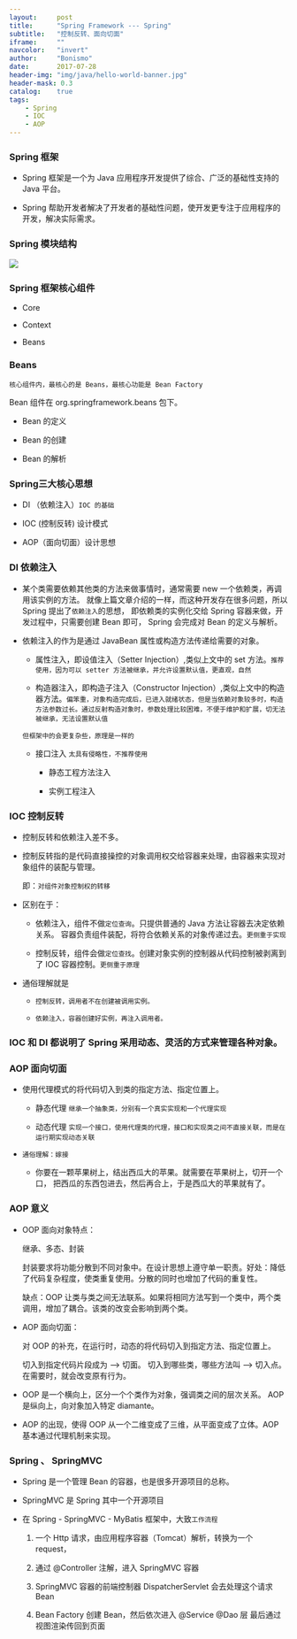 ```yaml
---
layout:     post
title:      "Spring Framework --- Spring"
subtitle:   "控制反转、面向切面"
iframe:     ""
navcolor:   "invert"
author:     "Bonismo"
date:       2017-07-28
header-img: "img/java/hello-world-banner.jpg"
header-mask: 0.3
catalog:    true
tags:
    - Spring
    - IOC
    - AOP
---
```


### Spring 框架

- Spring 框架是一个为 Java 应用程序开发提供了综合、广泛的基础性支持的 Java 平台。

- Spring 帮助开发者解决了开发者的基础性问题，使开发更专注于应用程序的开发，解决实际需求。

### Spring 模块结构

<div>
    <img src="https://github.com/StayHungryStayFoolish/stayhungrystayfoolish.github.io/blob/master/img/java/spring.png?raw=true" />
</div>


### Spring 框架核心组件

- Core

- Context

- Beans

### Beans

`核心组件内，最核心的是 Beans，最核心功能是 Bean Factory`

Bean 组件在 org.springframework.beans 包下。

- Bean 的定义

- Bean 的创建

- Bean 的解析

### Spring三大核心思想

- DI （依赖注入）`IOC 的基础`

- IOC (控制反转) 设计模式

- AOP（面向切面）设计思想

### DI 依赖注入

- 某个类需要依赖其他类的方法来做事情时，通常需要 new 一个依赖类，再调用该实例的方法。
  就像上篇文章介绍的一样，而这种开发存在很多问题，所以 Spring 提出了`依赖注入`的思想，
  即依赖类的实例化交给 Spring 容器来做，开发过程中，只需要创建 Bean 即可，
  Spring 会完成对 Bean 的定义与解析。

- 依赖注入的作为是通过 JavaBean 属性或构造方法传递给需要的对象。

    - 属性注入，即设值注入（Setter Injection）,类似上文中的 set 方法。`推荐使用，因为可以 setter 方法被继承，并允许设置默认值，更直观，自然`

    - 构造器注入，即构造子注入（Constructor Injection）,类似上文中的构造器方法。`偏笨重，对象构造完成后，已进入就绪状态，但是当依赖对象较多时，构造方法参数过长。通过反射构造对象时，参数处理比较困难，不便于维护和扩展，切无法被继承，无法设置默认值`

    `但框架中的会更复杂些，原理是一样的`

    - 接口注入 `太具有侵略性，不推荐使用`

        - 静态工程方法注入

        - 实例工程注入

### IOC 控制反转

- 控制反转和依赖注入差不多。

- 控制反转指的是代码直接操控的对象调用权交给容器来处理，由容器来实现对象组件的装配与管理。

  即：`对组件对象控制权的转移`

- 区别在于：

    - 依赖注入，组件不做`定位查询`。只提供普通的 Java 方法让容器去决定依赖关系。
      容器负责组件装配，将符合依赖关系的对象传递过去。`更侧重于实现`

    - 控制反转，组件会做`定位查找`。创建对象实例的控制器从代码控制被剥离到了 IOC 容器控制。`更侧重于原理`

- 通俗理解就是

   - `控制反转，调用者不在创建被调用实例。`

   - `依赖注入，容器创建好实例，再注入调用者。`


### IOC 和 DI 都说明了 Spring 采用动态、灵活的方式来管理各种对象。

### AOP 面向切面

- 使用代理模式的将代码切入到类的指定方法、指定位置上。

    - 静态代理  `继承一个抽象类，分别有一个真实实现和一个代理实现`

    - 动态代理  `实现一个接口，使用代理类的代理，接口和实现类之间不直接关联，而是在运行期实现动态关联`

- `通俗理解：嫁接`

    - 你要在一颗苹果树上，结出西瓜大的苹果。就需要在苹果树上，切开一个口，
      把西瓜的东西包进去，然后再合上，于是西瓜大的苹果就有了。

### AOP 意义

- OOP 面向对象特点：

    继承、多态、封装

    封装要求将功能分散到不同对象中。在设计思想上遵守单一职责。好处：降低了代码复杂程度，使类重复使用。分散的同时也增加了代码的重复性。

    缺点：OOP 让类与类之间无法联系。如果将相同方法写到一个类中，两个类调用，增加了耦合。该类的改变会影响到两个类。

- AOP 面向切面：

    对 OOP 的补充，在运行时，动态的将代码切入到指定方法、指定位置上。

    切入到指定代码片段成为 --> 切面。 切入到哪些类，哪些方法叫 --> 切入点。在需要时，就会改变原有行为。

- OOP 是一个横向上，区分一个个类作为对象，强调类之间的层次关系。 AOP 是纵向上，向对象加入特定 diamante。

- AOP 的出现，使得 OOP 从一个二维变成了三维，从平面变成了立体。AOP 基本通过代理机制来实现。

### Spring 、 SpringMVC

- Spring 是一个管理 Bean 的容器，也是很多开源项目的总称。

- SpringMVC 是 Spring 其中一个开源项目

- 在 Spring - SpringMVC - MyBatis 框架中，大致`工作流程`

  1. 一个 Http 请求，由应用程序容器（Tomcat）解析，转换为一个 request，

  2. 通过 @Controller 注解，进入 SpringMVC 容器

  3. SpringMVC 容器的前端控制器 DispatcherServlet 会去处理这个请求 Bean

  4. Bean Factory 创建 Bean，然后依次进入 @Service @Dao 层 最后通过视图渲染传回到页面